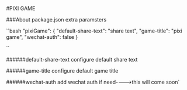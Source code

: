 #PIXI GAME

###About package.json extra paramsters

``bash
"pixiGame": {
    "default-share-text": "share text",
    "game-title": "pixi game",
    "wechat-auth": false
  }

``

######default-share-text 
  configure default share text
  

######game-title
  configure default game title
   
######wechat-auth
  add wechat auth if need---->this will come soon`
